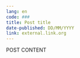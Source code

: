 ```yaml
---
lang: en
code: ###
title: Post title
date-published: DD/MM/YYYY
link: external.link.org
---
```


POST CONTENT 
